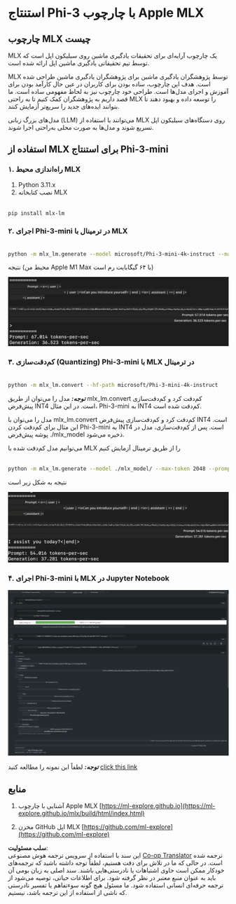 <!--
CO_OP_TRANSLATOR_METADATA:
{
  "original_hash": "dcb656f3d206fc4968e236deec5d4384",
  "translation_date": "2025-05-07T13:41:08+00:00",
  "source_file": "md/03.FineTuning/03.Inference/MLX_Inference.md",
  "language_code": "fa"
}
-->
# **استنتاج Phi-3 با چارچوب Apple MLX**

## **چارچوب MLX چیست**

MLX یک چارچوب آرایه‌ای برای تحقیقات یادگیری ماشین روی سیلیکون اپل است که توسط تیم تحقیقاتی یادگیری ماشین اپل ارائه شده است.

MLX توسط پژوهشگران یادگیری ماشین برای پژوهشگران یادگیری ماشین طراحی شده است. هدف این چارچوب، ساده بودن برای کاربران در عین حال کارآمد بودن برای آموزش و اجرای مدل‌ها است. طراحی خود چارچوب نیز به لحاظ مفهومی ساده است. ما قصد داریم به پژوهشگران کمک کنیم تا به راحتی MLX را توسعه داده و بهبود دهند تا بتوانند ایده‌های جدید را سریع‌تر آزمایش کنند.

مدل‌های بزرگ زبانی (LLM) می‌توانند با استفاده از MLX روی دستگاه‌های سیلیکون اپل تسریع شوند و مدل‌ها به صورت محلی به‌راحتی اجرا شوند.

## **استفاده از MLX برای استنتاج Phi-3-mini**

### **۱. راه‌اندازی محیط MLX**

1. Python 3.11.x  
2. نصب کتابخانه MLX

```bash

pip install mlx-lm

```

### **۲. اجرای Phi-3-mini در ترمینال با MLX**

```bash

python -m mlx_lm.generate --model microsoft/Phi-3-mini-4k-instruct --max-token 2048 --prompt  "<|user|>\nCan you introduce yourself<|end|>\n<|assistant|>"

```

نتیجه (محیط من Apple M1 Max با ۶۴ گیگابایت رم است)

![Terminal](../../../../../translated_images/01.5cf57df8f7407cf9281c0237f4e69c3728b8817253aad0835d14108b07c83c88.fa.png)

### **۳. کم‌دقت‌سازی (Quantizing) Phi-3-mini با MLX در ترمینال**

```bash

python -m mlx_lm.convert --hf-path microsoft/Phi-3-mini-4k-instruct

```

***توجه:*** مدل را می‌توان از طریق mlx_lm.convert کم‌دقت کرد و کم‌دقت‌سازی پیش‌فرض INT4 است. در این مثال، Phi-3-mini به INT4 کم‌دقت شده است.

مدل را می‌توان با mlx_lm.convert کم‌دقت کرد و کم‌دقت‌سازی پیش‌فرض INT4 است. این مثال برای کم‌دقت کردن Phi-3-mini به INT4 است. پس از کم‌دقت‌سازی، مدل در پوشه پیش‌فرض ./mlx_model ذخیره می‌شود.

می‌توانیم مدل کم‌دقت شده با MLX را از طریق ترمینال آزمایش کنیم

```bash

python -m mlx_lm.generate --model ./mlx_model/ --max-token 2048 --prompt  "<|user|>\nCan you introduce yourself<|end|>\n<|assistant|>"

```

نتیجه به شکل زیر است

![INT4](../../../../../translated_images/02.7b188681a8eadbc111aba8d8006e4b3671788947a99a46329261e169dd2ec29f.fa.png)

### **۴. اجرای Phi-3-mini با MLX در Jupyter Notebook**

![Notebook](../../../../../translated_images/03.b9705a3a5aaa89f9eb0ca04c1a4565dfe4a5e8cc68604227d2eab149fef1d3c7.fa.png)

***توجه:*** لطفاً این نمونه را مطالعه کنید [click this link](../../../../../code/03.Inference/MLX/MLX_DEMO.ipynb)

## **منابع**

1. آشنایی با چارچوب Apple MLX [https://ml-explore.github.io](https://ml-explore.github.io/mlx/build/html/index.html)

2. مخزن GitHub اپل MLX [https://github.com/ml-explore](https://github.com/ml-explore)

**سلب مسئولیت**:  
این سند با استفاده از سرویس ترجمه هوش مصنوعی [Co-op Translator](https://github.com/Azure/co-op-translator) ترجمه شده است. در حالی که ما در تلاش برای دقت هستیم، لطفاً توجه داشته باشید که ترجمه‌های خودکار ممکن است حاوی اشتباهات یا نادرستی‌هایی باشند. سند اصلی به زبان بومی آن باید به عنوان منبع معتبر در نظر گرفته شود. برای اطلاعات حیاتی، توصیه می‌شود از ترجمه حرفه‌ای انسانی استفاده شود. ما مسئول هیچ گونه سوءتفاهم یا تفسیر نادرستی که ناشی از استفاده از این ترجمه باشد، نیستیم.